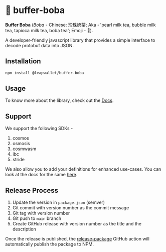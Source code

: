# 🧋 buffer-boba

**Buffer Boba** (*Boba* -  Chinese: 珍珠奶茶; Aka - 'pearl milk tea, bubble milk tea, tapioca milk tea, boba tea'; Emoji - 🧋).

A developer-friendly javascript library that provides a simple interface to decode protobuf data into JSON.

## Installation

```bash
npm install @leapwallet/buffer-boba
```

## Usage

To know more about the library, check out the [Docs](https://leapwallet.github.io/buffer-boba/).

## Support

We support the following SDKs -

1. cosmos
2. osmosis
3. cosmwasm
4. ibc
5. stride

We also allow you to add your definitions for enhanced use-cases. You can look at the docs for the same [here](https://leapwallet.github.io/buffer-boba/docs/codec#usage).

## Release Process

1. Update the version in `package.json` (semver)
2. Git commit with version number as the commit message
3. Git tag with version number
4. Git push to `main` branch
5. Create GitHub release with version number as the title and the description

Once the release is published, the [release-package](./.github/workflows/release-package.yml) GitHub action will automatically publish the package to NPM.
